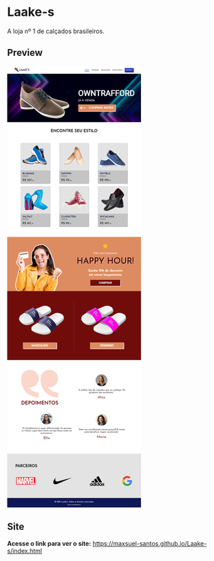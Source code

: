 # Laake-s
A loja nº 1 de calçados brasileiros.

## Preview

![Preview](imagens/previewLaakes.png)

## Site

**Acesse o link para ver o site:** https://maxsuel-santos.github.io/Laake-s/index.html
